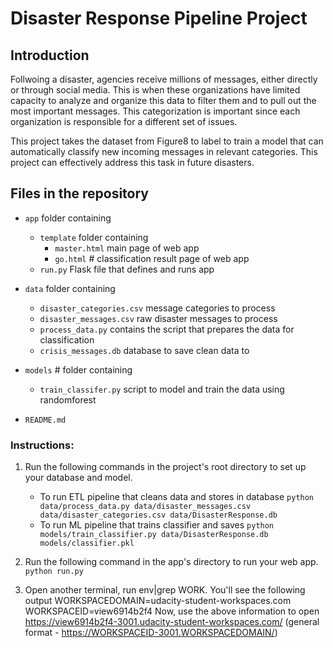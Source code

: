# Disaster Response Pipeline Project

## Introduction
Follwoing a disaster, agencies receive millions of messages, either directly or through social media. This is when these organizations have limited capacity to analyze and organize this data to filter them and to pull out the most important messages. This categorization is important since each organization is responsible for a different set of issues. 

This project takes the dataset from Figure8 to label to train a model that can automatically classify new incoming messages
in relevant categories. This project can effectively address this task in future disasters. 

## Files in the repository
* `app` folder containing 
    * `template` folder containing
        * `master.html` main page of web app
        * `go.html` # classification result page of web app
    * `run.py` Flask file that defines and runs app
* `data` folder containing 
    * `disaster_categories.csv` message categories to process
    * `disaster_messages.csv` raw disaster messages to process
    * `process_data.py` contains the script that prepares the data for classification
    * `crisis_messages.db` database to save clean data to
* `models` # folder containing 
    * `train_classifer.py` script to model and train the data using randomforest

* `README.md`


### Instructions:
1. Run the following commands in the project's root directory to set up your database and model.

    - To run ETL pipeline that cleans data and stores in database
        `python data/process_data.py data/disaster_messages.csv data/disaster_categories.csv data/DisasterResponse.db`
    - To run ML pipeline that trains classifier and saves
        `python models/train_classifier.py data/DisasterResponse.db models/classifier.pkl`

2. Run the following command in the app's directory to run your web app.
    `python run.py`

3. Open another terminal, run env|grep WORK. You'll see the following output WORKSPACEDOMAIN=udacity-student-workspaces.com WORKSPACEID=view6914b2f4 Now, use the above information to open https://view6914b2f4-3001.udacity-student-workspaces.com/ (general format - https://WORKSPACEID-3001.WORKSPACEDOMAIN/)
